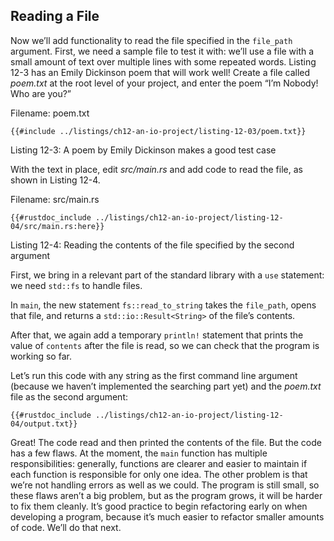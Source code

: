## Reading a File

Now we’ll add functionality to read the file specified in the `file_path`
argument. First, we need a sample file to test it with: we’ll use a file with a
small amount of text over multiple lines with some repeated words. Listing 12-3
has an Emily Dickinson poem that will work well! Create a file called
*poem.txt* at the root level of your project, and enter the poem “I’m Nobody!
Who are you?”

<span class="filename">Filename: poem.txt</span>

```text
{{#include ../listings/ch12-an-io-project/listing-12-03/poem.txt}}
```

<span class="caption">Listing 12-3: A poem by Emily Dickinson makes a good test
case</span>

With the text in place, edit *src/main.rs* and add code to read the file, as
shown in Listing 12-4.

<span class="filename">Filename: src/main.rs</span>

```rust,should_panic,noplayground
{{#rustdoc_include ../listings/ch12-an-io-project/listing-12-04/src/main.rs:here}}
```

<span class="caption">Listing 12-4: Reading the contents of the file specified
by the second argument</span>

First, we bring in a relevant part of the standard library with a `use`
statement: we need `std::fs` to handle files.

In `main`, the new statement `fs::read_to_string` takes the `file_path`, opens
that file, and returns a `std::io::Result<String>` of the file’s contents.

After that, we again add a temporary `println!` statement that prints the value
of `contents` after the file is read, so we can check that the program is
working so far.

Let’s run this code with any string as the first command line argument (because
we haven’t implemented the searching part yet) and the *poem.txt* file as the
second argument:

```console
{{#rustdoc_include ../listings/ch12-an-io-project/listing-12-04/output.txt}}
```

Great! The code read and then printed the contents of the file. But the code
has a few flaws. At the moment, the `main` function has multiple
responsibilities: generally, functions are clearer and easier to maintain if
each function is responsible for only one idea. The other problem is that we’re
not handling errors as well as we could. The program is still small, so these
flaws aren’t a big problem, but as the program grows, it will be harder to fix
them cleanly. It’s good practice to begin refactoring early on when developing
a program, because it’s much easier to refactor smaller amounts of code. We’ll
do that next.
